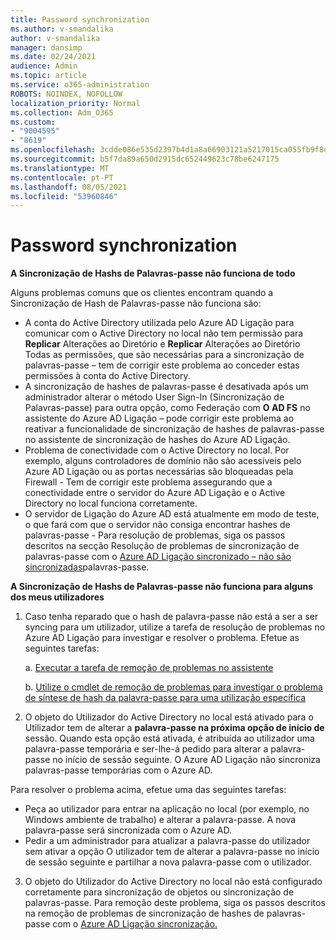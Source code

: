 ```yaml
---
title: Password synchronization
ms.author: v-smandalika
author: v-smandalika
manager: dansimp
ms.date: 02/24/2021
audience: Admin
ms.topic: article
ms.service: o365-administration
ROBOTS: NOINDEX, NOFOLLOW
localization_priority: Normal
ms.collection: Adm_O365
ms.custom:
- "9004595"
- "8619"
ms.openlocfilehash: 3cdde086e535d2397b4d1a8a66903121a5217015ca055fb9f8d025b0842f044b
ms.sourcegitcommit: b5f7da89a650d2915dc652449623c78be6247175
ms.translationtype: MT
ms.contentlocale: pt-PT
ms.lasthandoff: 08/05/2021
ms.locfileid: "53960846"
---
```

# <a name="password-synchronization"></a>Password synchronization

**A Sincronização de Hashs de Palavras-passe não funciona de todo**

Alguns problemas comuns que os clientes encontram quando a Sincronização de Hash de Palavras-passe não funciona são:

- A conta do Active Directory utilizada pelo Azure AD Ligação para comunicar com o Active Directory no local não tem permissão para **Replicar** Alterações ao Diretório e **Replicar** Alterações ao Diretório Todas as permissões, que são necessárias para a sincronização de palavras-passe – tem de corrigir este problema ao conceder estas permissões à conta do Active Directory.
- A sincronização de hashes de palavras-passe é desativada após um administrador alterar o método User Sign-In (Sincronização de Palavras-passe) para outra opção, como Federação com **O AD FS** no assistente do Azure AD Ligação – pode corrigir este problema ao reativar a funcionalidade de sincronização de hashes de palavras-passe no assistente de sincronização de hashes do Azure AD Ligação.  
- Problema de conectividade com o Active Directory no local. Por exemplo, alguns controladores de domínio não são acessíveis pelo Azure AD Ligação ou as portas necessárias são bloqueadas pela Firewall - Tem de corrigir este problema assegurando que a conectividade entre o servidor do Azure AD Ligação e o Active Directory no local funciona corretamente. [](https://docs.microsoft.com/azure/active-directory/hybrid/reference-connect-ports)
- O servidor de Ligação do Azure AD está atualmente em modo de teste, o que fará com que o servidor não consiga encontrar hashes de palavras-passe - Para resolução de problemas, siga os passos descritos na secção Resolução de problemas de sincronização de palavras-passe com o [Azure AD Ligação sincronizado – não são sincronizadas](https://docs.microsoft.com/azure/active-directory/hybrid/tshoot-connect-password-hash-synchronization)palavras-passe.

**A Sincronização de Hashs de Palavras-passe não funciona para alguns dos meus utilizadores**

1. Caso tenha reparado que o hash de palavra-passe não está a ser a ser syncing para um utilizador, utilize a tarefa de resolução de problemas no Azure AD Ligação para investigar e resolver o problema.  Efetue as seguintes tarefas:

    a. [Executar a tarefa de remoção de problemas no assistente](https://docs.microsoft.com/azure/active-directory/hybrid/tshoot-connect-objectsync)

    b. [Utilize o cmdlet de remoção de problemas para investigar o problema de síntese de hash da palavra-passe para uma utilização específica](https://docs.microsoft.com/azure/active-directory/hybrid/tshoot-connect-password-hash-synchronization)

2. O objeto do Utilizador do Active Directory no local está ativado para o Utilizador tem de alterar a **palavra-passe na próxima opção de início de** sessão. Quando esta opção está ativada, é atribuída ao utilizador uma palavra-passe temporária e ser-lhe-á pedido para alterar a palavra-passe no início de sessão seguinte. O Azure AD Ligação não sincroniza palavras-passe temporárias com o Azure AD.

Para resolver o problema acima, efetue uma das seguintes tarefas:

- Peça ao utilizador para entrar na aplicação no local (por exemplo, no Windows ambiente de trabalho) e alterar a palavra-passe. A nova palavra-passe será sincronizada com o Azure AD.
- Pedir a um administrador para atualizar a palavra-passe do utilizador sem ativar a opção O utilizador tem de alterar a palavra-passe no início de sessão seguinte e partilhar a nova palavra-passe com o utilizador.

3. O objeto do Utilizador do Active  Directory no local não está configurado corretamente para sincronização de objetos ou sincronização de palavras-passe. Para remoção deste problema, siga os passos descritos na remoção de problemas de sincronização de hashes de palavras-passe com o [Azure AD Ligação sincronização.](https://docs.microsoft.com/azure/active-directory/hybrid/tshoot-connect-password-hash-synchronization)







